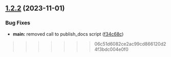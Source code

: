 ## [1.2.2](https://github.com/getstrm/cli/compare/v1.2.1...v1.2.2) (2023-11-01)


### Bug Fixes

* **main:** removed call to publish_docs script ([f34c68c](https://github.com/getstrm/cli/commit/f34c68c3c55a2e9a51ebaa045bbc7d19a32bdcf1))
>>>>>>> 06c51d6082ce2ac99cd866120d24f3bdc004e0f0
